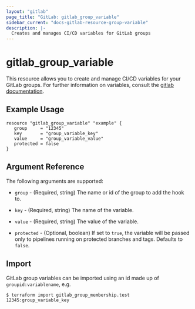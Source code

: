 ```yaml
---
layout: "gitlab"
page_title: "GitLab: gitlab_group_variable"
sidebar_current: "docs-gitlab-resource-group-variable"
description: |-
  Creates and manages CI/CD variables for GitLab groups
---
```


# gitlab\_group\_variable

This resource allows you to create and manage CI/CD variables for your GitLab groups.
For further information on variables, consult the [gitlab
documentation](https://docs.gitlab.com/ce/ci/variables/README.html#variables).


## Example Usage

```hcl
resource "gitlab_group_variable" "example" {
   group     = "12345"
   key       = "group_variable_key"
   value     = "group_variable_value"
   protected = false
}
```

## Argument Reference

The following arguments are supported:

* `group` - (Required, string) The name or id of the group to add the hook to.

* `key` - (Required, string) The name of the variable.

* `value` - (Required, string) The value of the variable.

* `protected` - (Optional, boolean) If set to `true`, the variable will be passed only to pipelines running on protected branches and tags. Defaults to `false`.

## Import

GitLab group variables can be imported using an id made up of `groupid:variablename`, e.g.

```
$ terraform import gitlab_group_membership.test 12345:group_variable_key
```